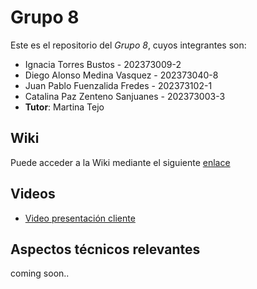 
# Grupo 8

Este es el repositorio del *Grupo 8*, cuyos integrantes son:

* Ignacia Torres Bustos - 202373009-2
* Diego Alonso Medina Vasquez - 202373040-8
* Juan Pablo Fuenzalida Fredes - 202373102-1
* Catalina Paz Zenteno Sanjuanes - 202373003-3
* **Tutor**: Martina Tejo

## Wiki

Puede acceder a la Wiki mediante el siguiente [enlace](https://github.com/WhenBut18/GRUPO08-2025-PROYINF/wiki)

## Videos

* [Video presentación cliente](https://aula.usm.cl/pluginfile.php/7621199/mod_resource/content/2/video1352931478.mp4)

## Aspectos técnicos relevantes

coming soon..

